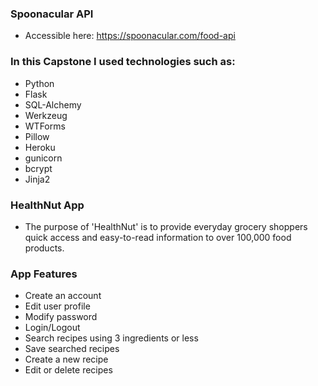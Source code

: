 ### Spoonacular API 
- Accessible here: https://spoonacular.com/food-api

### In this Capstone I used technologies such as:
  - Python
  - Flask
  - SQL-Alchemy
  - Werkzeug
  - WTForms
  - Pillow
  - Heroku
  - gunicorn
  - bcrypt
  - Jinja2

### HealthNut App
  - The purpose of 'HealthNut' is to provide everyday grocery shoppers quick access and easy-to-read information to over 100,000 food products.

### App Features
  - Create an account
  - Edit user profile
  - Modify password
  - Login/Logout
  - Search recipes using 3 ingredients or less
  - Save searched recipes 
  - Create a new recipe
  - Edit or delete recipes


